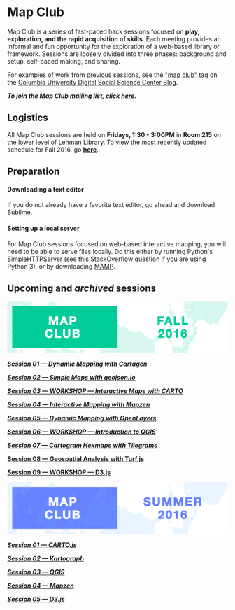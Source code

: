 # Map Club

Map Club is a series of fast-paced hack sessions focused on **play, exploration, and the rapid acquisition of skills**. Each meeting provides an informal and fun opportunity for the exploration of a web-based library or framework. Sessions are loosely divided into three phases: background and setup, self-paced making, and sharing. 

For examples of work from previous sessions, see the ["map club" tag](https://blogs.cul.columbia.edu/dssc/tag/map-club/) on the [Columbia University Digital Social Science Center Blog](https://blogs.cul.columbia.edu/dssc/). 

**_To join the Map Club mailing list, click [here](http://eepurl.com/ciouUX)._**

## Logistics

All Map Club sessions are held on **Fridays, 1:30 - 3:00PM** in **Room 215** on the lower level of Lehman Library. To view the most recently updated schedule for Fall 2016, go [**here**](https://blogs.cul.columbia.edu/dssc/2016/09/14/map-club-fall-2016-edition/).

## Preparation

#### Downloading a text editor

If you do not already have a favorite text editor, go ahead and download [Sublime](https://www.sublimetext.com/). 

#### Setting up a local server

For Map Club sessions focused on web-based interactive mapping, you will need to be able to serve files locally. Do this either by running Python's [SimpleHTTPServer](https://docs.python.org/2/library/simplehttpserver.html) (see [this](http://stackoverflow.com/questions/7943751/what-is-the-python3-equivalent-of-python-m-simplehttpserver) StackOverflow question if you are using Python 3), or by downloading [MAMP](https://www.mamp.info/en/). 

## Upcoming and _archived_ sessions

![Fall 2016](https://github.com/emilyfuhrman/map-club/blob/master/Assets/Banner_2016_Fall.png)

_**[Session 01 &mdash; Dynamic Mapping with Cartagen](https://github.com/emilyfuhrman/map-club/blob/master/2016_Fall/Session_01)**_

_**[Session 02 &mdash; Simple Maps with geojson.io](https://github.com/emilyfuhrman/map-club/blob/master/2016_Fall/Session_02)**_

_**[Session 03 &mdash; WORKSHOP &mdash; Interactive Maps with CARTO](https://github.com/emilyfuhrman/map-club/blob/master/2016_Fall/Session_03)**_

_**[Session 04 &mdash; Interactive Mapping with Mapzen](https://github.com/emilyfuhrman/map-club/blob/master/2016_Fall/Session_04)**_

_**[Session 05 &mdash; Dynamic Mapping with OpenLayers](https://github.com/emilyfuhrman/map-club/blob/master/2016_Fall/Session_05)**_

_**[Session 06 &mdash; WORKSHOP &mdash; Introduction to QGIS](https://github.com/emilyfuhrman/map-club/blob/master/2016_Fall/Session_06)**_

_**[Session 07 &mdash; Cartogram Hexmaps with Tilegrams](https://github.com/emilyfuhrman/map-club/blob/master/2016_Fall/Session_07)**_

**[Session 08 &mdash; Geospatial Analysis with Turf.js](https://github.com/emilyfuhrman/map-club/blob/master/2016_Fall/Session_08)**

**[Session 09 &mdash; WORKSHOP &mdash; D3.js](https://github.com/emilyfuhrman/map-club/blob/master/2016_Fall/Session_09)**

![Summer 2016](https://github.com/emilyfuhrman/map-club/blob/master/Assets/Banner_2016_Summer.png)

_**[Session 01 &mdash; CARTO.js](https://github.com/emilyfuhrman/map-club/blob/master/2016_Summer/Session_01)**_

_**[Session 02 &mdash; Kartograph](https://github.com/emilyfuhrman/map-club/blob/master/2016_Summer/Session_02)**_

_**[Session 03 &mdash; QGIS](https://github.com/emilyfuhrman/map-club/blob/master/2016_Summer/Session_03)**_

_**[Session 04 &mdash; Mapzen](https://github.com/emilyfuhrman/map-club/blob/master/2016_Summer/Session_04)**_

_**[Session 05 &mdash; D3.js](https://github.com/emilyfuhrman/map-club/blob/master/2016_Summer/Session_05)**_